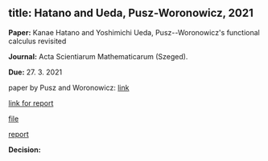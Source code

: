 title: Hatano and Ueda, Pusz-Woronowicz, 2021
---
**Paper:** Kanae Hatano and Yoshimichi Ueda, Pusz--Woronowicz's functional calculus revisited

**Journal:** Acta Scientiarum Mathematicarum (Szeged).

**Due:** 27. 3. 2021


paper by Pusz and Woronowicz: [link](https://drive.google.com/file/d/11opNEC8JSvVWUQHPM6sPRM0YMPgyUYqD/view?usp=sharing)

[link for report]( https://ef.msp.org/refrep.php?rr=154325&s=0C62B251A8)

[file](REF_hatano2021/file.pdf)

[report](REF_hatano2021/report.pdf)

**Decision:**
